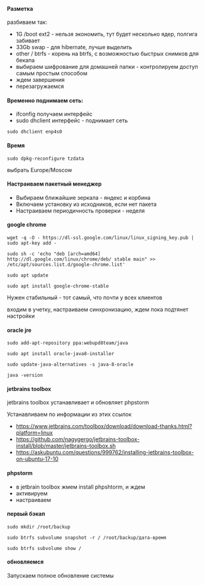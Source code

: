 #### Разметка
разбиваем так:
* 1G /boot ext2 - нельзя экономить, тут будет несколько ядер, полгига забивает
* 33Gb swap - для hibernate, лучше выделить
* other / btrfs - корень на btrfs, с возможностью быстрых снимков для бекапа
* выбираем шифрование для домашней папки - контролируем доступ самым простым способом
* ждем завершения
* перезагружаемся
  
#### Временно поднимаем сеть:
* ifconfig получаем интерфейс
* sudo dhclient интерфейс - поднимает сеть

`sudo dhclient enp4s0`

#### Время
`sudo dpkg-reconfigure tzdata`

выбрать Europe/Moscow

#### Настраиваем пакетный менеджер
* Выбираем ближайшие зеркала - яндекс и корбина
* Включаем установку из исходников, если нет пакета
* Настраиваем периодичность проверки - неделя

#### google chrome

`wget -q -O - https://dl-ssl.google.com/linux/linux_signing_key.pub | sudo apt-key add -`

`sudo sh -c 'echo "deb [arch=amd64] http://dl.google.com/linux/chrome/deb/ stable main" >> /etc/apt/sources.list.d/google-chrome.list'`

`sudo apt update`

`sudo apt install google-chrome-stable`
 
Нужен стабильный - тот самый, что почти у всех клиентов

входим в учетку, настраиваем синхронизацию, ждем пока подтянет настройки

#### oracle jre
`sudo add-apt-repository ppa:webupd8team/java`

`sudo apt install oracle-java8-installer`

`sudo update-java-alternatives -s java-8-oracle`

`java -version`

#### jetbrains toolbox
jetbrains toolbox устанавливает и обновляет phpstorm

Устанавливаем по информации из этих ссылок
* https://www.jetbrains.com/toolbox/download/download-thanks.html?platform=linux
* https://github.com/nagygergo/jetbrains-toolbox-install/blob/master/jetbrains-toolbox.sh
* https://askubuntu.com/questions/999762/installing-jetbrains-toolbox-on-ubuntu-17-10


#### phpstorm
* в jetbrain toolbox жмем install phpshtorm, и ждем
* активируем
* настраиваем

#### первый бэкап
`sudo mkdir /root/backup`

`sudo btrfs subvolume snapshot -r / /root/backup/дата-время`

`sudo btrfs subvolume show /`


#### обновляемся
Запускаем полное обновление системы

